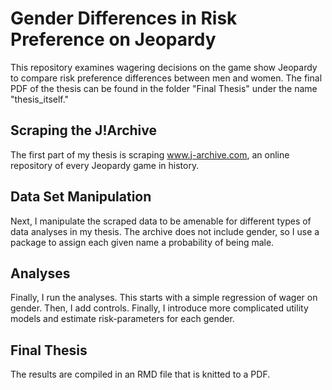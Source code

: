 # Gender Differences in Risk Preference on Jeopardy
This repository examines wagering decisions on the game show Jeopardy to compare risk preference differences between men and women. The final PDF of the thesis can be found in the folder "Final Thesis" under the name "thesis_itself."

## Scraping the J!Archive
The first part of my thesis is scraping www.j-archive.com, an online repository of every Jeopardy game in history.

## Data Set Manipulation
Next, I manipulate the scraped data to be amenable for different types of data analyses in my thesis. The archive does not include gender, so I use a package to assign each given name a probability of being male.

## Analyses
Finally, I run the analyses. This starts with a simple regression of wager on gender. Then, I add controls. Finally, I introduce more complicated utility models and estimate risk-parameters for each gender.

## Final Thesis
The results are compiled in an RMD file that is knitted to a PDF.
